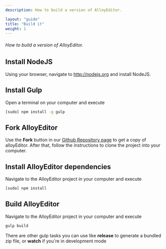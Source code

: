 ```yaml
---
description: How to build a version of AlloyEditor.

layout: "guide"
title: "Build it"
weight: 1
---
```


###### How to build a version of AlloyEditor.

<article id="article1">

## Install NodeJS

Using your browser, navigate to http://nodejs.org and install NodeJS.

</article>

<article id="article2">

## Install Gulp

<span class="code-header">Open a terminal on your computer and execute</span>

```bash
[sudo] npm install -g gulp
```

</article>

<article id="article3">

## Fork AlloyEditor

Use the <strong>Fork</strong> button in our <a href="https://github.com/liferay/alloy-editor">Github Repository page</a> to get a copy of alloyEditor. After that, follow the instructions to clone the project into your computer.

</article>

<article id="article4">

## Install AlloyEditor dependencies

<span class="code-header">Navigate to the AlloyEditor project in your computer and execute</span>

```bash
[sudo] npm install
```
</article>

<article id="article5">

## Build AlloyEditor

<span class="code-header">Navigate to the AlloyEditor project in your computer and execute</span>

```bash
gulp build
```

<p class="guide-note">There are other gulp tasks you can use like <strong>release</strong> to generate a bundled zip file, or <strong>watch</strong> if you're in development mode</p>


</article>
